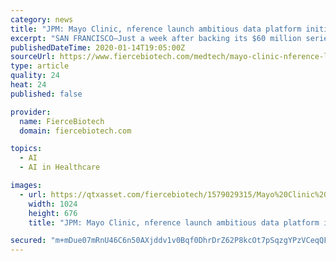 ```yaml
---
category: news
title: "JPM: Mayo Clinic, nference launch ambitious data platform initiative"
excerpt: "SAN FRANCISCO—Just a week after backing its $60 million series B round, the Mayo Clinic has tapped healthcare data analytics firm nference to build out an artificial-intelligence-powered ... patients with different therapy regimens."
publishedDateTime: 2020-01-14T19:05:00Z
sourceUrl: https://www.fiercebiotech.com/medtech/mayo-clinic-nference-launch-ambitious-data-platform-initiative
type: article
quality: 24
heat: 24
published: false

provider:
  name: FierceBiotech
  domain: fiercebiotech.com

topics:
  - AI
  - AI in Healthcare

images:
  - url: https://qtxasset.com/fiercebiotech/1579029315/Mayo%20Clinic%20logo.jpg/Mayo%20Clinic%20logo.jpg?zeuFZJqMnJOZAQC7kYHU_MBbpFiVJKNp
    width: 1024
    height: 676
    title: "JPM: Mayo Clinic, nference launch ambitious data platform initiative"

secured: "m+mDue07mRnU46C6n50AXjddv1v0Bqf0DhrDrZ62P8kcOt7pSqzgYPzVCeqQFlbAgrYZD80KAeIv7teOWXUip+xyDePavDE72eUFCJvRIbRj7jCGSuEQ92sf446vxDUDygRyNvyaN+U2OqlWNOavDk2Cx16ELotpoBAgQdCODzMW39+JEf+wHYR18R7Z/8BE0x0eQwdVmgx6Os/BqxsqwR5q593cjKIvJfC1rOcoroAftbPG1zFbQMcXU0kxIHML9ImTepTvGtXQaaVsCxqG7iksWf3Dm9PU6UDfx0lzjoQ=;erZFScF+GjQoLYNgLj/ahA=="
---
```


